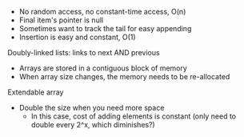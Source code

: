- No random access, no constant-time access, O(n)
- Final item's pointer is null
- Sometimes want to track the tail for easy appending
- Insertion is easy and constant, O(1)

Doubly-linked lists: links to next AND previous


- Arrays are stored in a contiguous block of memory
- When array size changes, the memory needs to be re-allocated

Extendable array
- Double the size when you need more space
  - In this case, cost of adding elements is constant (only need to double every 2^x, which diminishes?)

